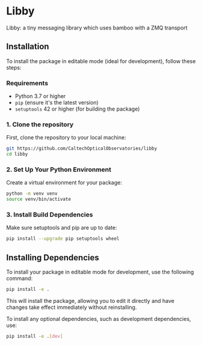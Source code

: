 # Libby
Libby: a tiny messaging library which uses bamboo with a ZMQ transport

## Installation

To install the package in editable mode (ideal for development), follow these steps:

### Requirements

- Python 3.7 or higher
- `pip` (ensure it's the latest version)
- `setuptools` 42 or higher (for building the package)

### 1. Clone the repository

First, clone the repository to your local machine:

```bash
git https://github.com/CaltechOpticalObservatories/libby
cd libby
```

### 2. Set Up Your Python Environment

Create a virtual environment for your package:

```bash
python -m venv venv
source venv/bin/activate
```

### 3. Install Build Dependencies

Make sure setuptools and pip are up to date:

```bash
pip install --upgrade pip setuptools wheel
```


## Installing Dependencies

To install your package in editable mode for development, use the following command:

```bash
pip install -e .
```

This will install the package, allowing you to edit it directly and have changes take effect immediately without reinstalling.

To install any optional dependencies, such as development dependencies, use:

```bash
pip install -e .[dev]
```

